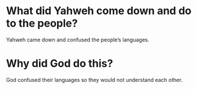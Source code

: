 # What did Yahweh come down and do to the people?

Yahweh came down and confused the people’s languages.

# Why did God do this?

God confused their languages so they would not understand each other.
